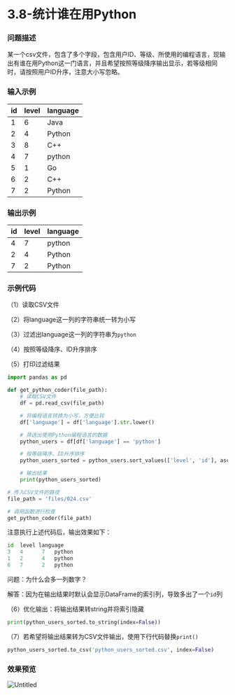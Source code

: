 # 3.8-统计谁在用Python

### 问题描述

某一个csv文件，包含了多个字段，包含用户ID、等级、所使用的编程语言，现输出有谁在用Python这一门语言，并且希望按照等级降序输出显示，若等级相同时，请按照用户ID升序，注意大小写忽略。

### 输入示例

| id | level | language |
| --- | --- | --- |
| 1 | 6 | Java |
| 2 | 4 | Python |
| 3 | 8 | C++ |
| 4 | 7 | python |
| 5 | 1 | Go |
| 6 | 2 | C++ |
| 7 | 2 | Python |

### 输出示例

| id | level | language |
| --- | --- | --- |
| 4 | 7 | python |
| 2 | 4 | Python |
| 7 | 2 | Python |

### 示例代码

（1）读取CSV文件

（2）将language这一列的字符串统一转为小写

（3）过滤出language这一列的字符串为`python`

（4）按照等级降序、ID升序排序

（5）打印过滤结果

```python
import pandas as pd

def get_python_coder(file_path):
    # 读取CSV文件
    df = pd.read_csv(file_path)

    # 将编程语言转换为小写，方便比较
    df['language'] = df['language'].str.lower()

    # 筛选出使用Python编程语言的数据
    python_users = df[df['language'] == 'python']

    # 按等级降序、ID升序排序
    python_users_sorted = python_users.sort_values(['level', 'id'], ascending=[False, True])

    # 输出结果
    print(python_users_sorted)

# 传入CSV文件的路径
file_path = 'files/024.csv'

# 调用函数进行检查
get_python_coder(file_path)
```

注意执行上述代码后，输出效果如下：

```python
id  level language
3   4      7   python
1   2      4   python
6   7      2   python
```

问题：为什么会多一列数字？

解答：因为在输出结果时默认会显示DataFrame的索引列，导致多出了一个`id`列

（6）优化输出：将输出结果转string并将索引隐藏

```python
print(python_users_sorted.to_string(index=False))
```

（7）若希望将输出结果转为CSV文件输出，使用下行代码替换`print()`

```python
python_users_sorted.to_csv('python_users_sorted.csv', index=False)
```

### 效果预览

![Untitled](024_%E7%BB%9F%E8%AE%A1%E8%B0%81%E5%9C%A8%E7%94%A8Python%207d9bc34a6b3847b6869d040b659379a8/Untitled.png)